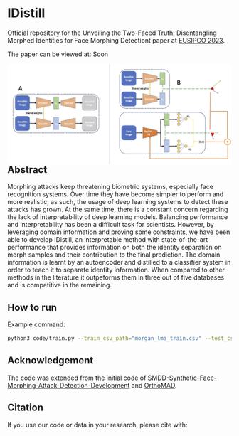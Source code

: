 # IDistill

Official repository for the Unveiling the Two-Faced Truth: Disentangling Morphed Identities for Face Morphing Detectiont paper at [EUSIPCO 2023](http://eusipco2023.org/).

The paper can be viewed at: Soon


<img src="visualization.jpg" width="600" align="right"> 

## Abstract

Morphing attacks keep threatening biometric systems, especially face recognition systems. Over time they have become simpler to perform and more realistic, as such, the usage of deep learning systems to detect these attacks has grown. At the same time, there is a constant concern regarding the lack of interpretability of deep learning models. Balancing performance and interpretability has been a difficult task for scientists. However, by leveraging domain information and proving some constraints, we have been able to develop IDistill, an interpretable method with state-of-the-art performance that provides information on both the identity separation on morph samples and their contribution to the final prediction. The domain information is learnt by an autoencoder and distilled to a classifier system in order to teach it to separate identity information. When compared to other methods in the literature it outpeforms them in three out of five databases and is competitive in the remaining. 

## How to run

Example command: 
```bash
python3 code/train.py --train_csv_path="morgan_lma_train.csv" --test_csv_path="morgan_test.csv" --max_epoch=250 --batch_size=16 --latent_size=32 --lr=0.00001 --weight_loss=100
```

## Acknowledgement
The code was extended from the initial code of [SMDD-Synthetic-Face-Morphing-Attack-Detection-Development](https://github.com/naserdamer/SMDD-Synthetic-Face-Morphing-Attack-Detection-Development-dataset) and [OrthoMAD](https://github.com/netopedro/orthomad).

## Citation
If you use our code or data in your research, please cite with:


